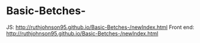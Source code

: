 # Basic-Betches-
JS: http://ruthjohnson95.github.io/Basic-Betches-/newIndex.html
Front end: http://ruthjohnson95.github.io/Basic-Betches-/newIndex.html
